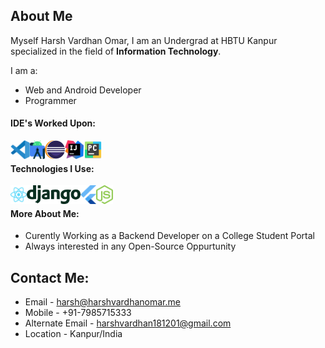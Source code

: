## About Me
Myself Harsh Vardhan Omar,
I am an Undergrad at HBTU Kanpur specialized in the field of **Information Technology**.

I am a:
- Web and Android Developer
- Programmer

#### IDE's Worked Upon:

<img align="left" src="/images1/vscode.svg" height=30px >   
<img align="left" src="images1/android.svg"height=30px >
<img align="left" src="./images1/eclipse.svg" height=30px>
<img align="left" src="./images1/intellij.svg" height=30px>
<img align="left" src="./images1/pycharm.svg" height=30px>
<br/>

#### Technologies I Use:

<img align="left" src="./images1/react.svg" height=30px>
<img align="left" src="./images1/django.svg" height=30px>
<img align="left" src="./images1/flutter.svg" height=30px>
<img align="left" src="./images1/nodejs.svg" height=30px>
<br/>

#### More About Me:
- Curently Working as a Backend Developer on a College Student Portal
- Always interested in any Open-Source Oppurtunity

## Contact Me:


- Email - harsh@harshvardhanomar.me
- Mobile - +91-7985715333
- Alternate Email - harshvardhan181201@gmail.com
- Location - Kanpur/India

